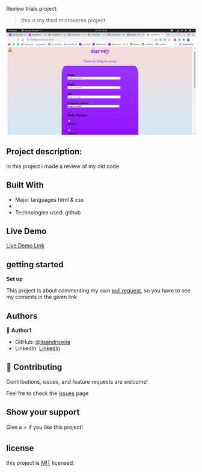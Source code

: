 Review trials project

> this is my third microverse project

<img src="./screenshot.png">

## Project description:
 
 In this project i made a review of my old code

## Built With

- Major languages
html & css
- 
- Technologies used:
  github

## Live Demo

[Live Demo Link](https://lisandroseia.github.io/Review-Myself/)

## getting started
**Set up**

This project is about commenting my own [pull request](https://github.com/lisandroseia/Review-Myself/pull/1/files), so you have to see my coments in the given link

## Authors

👤 **Author1**

- GitHub: [@lisandroseia](https://github.com/lisandroseia)
- LinkedIn: [LinkedIn](https://www.linkedin.com/in/lisandro-seia-295120225/)

## 🤝 Contributing

Contributions, issues, and feature requests are welcome!

Feel fre to check the [issues](https://github.com/lisandroseia/Review-Myself/issues) page

## Show your support

Give a ⭐️ if you like this project!

## license

this project is [MIT](https://github.com/lisandroseia/REVIEW-MYSELF/blob/main/LICENSE) licensed.